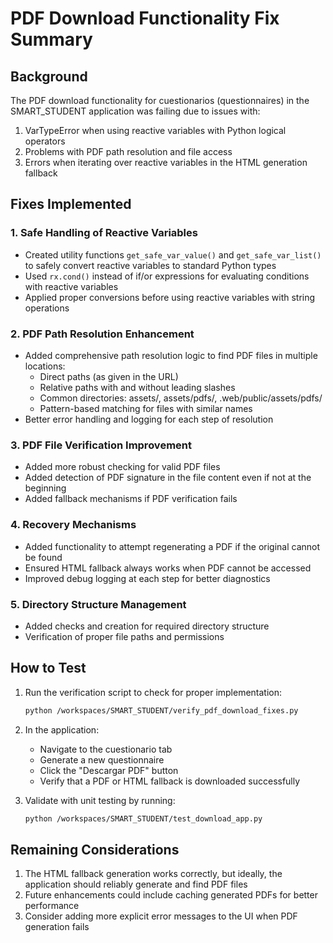 # PDF Download Functionality Fix Summary

## Background
The PDF download functionality for cuestionarios (questionnaires) in the SMART_STUDENT application was failing due to issues with:
1. VarTypeError when using reactive variables with Python logical operators
2. Problems with PDF path resolution and file access
3. Errors when iterating over reactive variables in the HTML generation fallback

## Fixes Implemented

### 1. Safe Handling of Reactive Variables
- Created utility functions `get_safe_var_value()` and `get_safe_var_list()` to safely convert reactive variables to standard Python types
- Used `rx.cond()` instead of if/or expressions for evaluating conditions with reactive variables
- Applied proper conversions before using reactive variables with string operations

### 2. PDF Path Resolution Enhancement
- Added comprehensive path resolution logic to find PDF files in multiple locations:
  - Direct paths (as given in the URL)
  - Relative paths with and without leading slashes
  - Common directories: assets/, assets/pdfs/, .web/public/assets/pdfs/
  - Pattern-based matching for files with similar names
- Better error handling and logging for each step of resolution

### 3. PDF File Verification Improvement
- Added more robust checking for valid PDF files
- Added detection of PDF signature in the file content even if not at the beginning
- Added fallback mechanisms if PDF verification fails

### 4. Recovery Mechanisms
- Added functionality to attempt regenerating a PDF if the original cannot be found
- Ensured HTML fallback always works when PDF cannot be accessed
- Improved debug logging at each step for better diagnostics

### 5. Directory Structure Management
- Added checks and creation for required directory structure
- Verification of proper file paths and permissions

## How to Test
1. Run the verification script to check for proper implementation:
   ```bash
   python /workspaces/SMART_STUDENT/verify_pdf_download_fixes.py
   ```

2. In the application:
   - Navigate to the cuestionario tab
   - Generate a new questionnaire
   - Click the "Descargar PDF" button
   - Verify that a PDF or HTML fallback is downloaded successfully

3. Validate with unit testing by running:
   ```bash
   python /workspaces/SMART_STUDENT/test_download_app.py
   ```

## Remaining Considerations
1. The HTML fallback generation works correctly, but ideally, the application should reliably generate and find PDF files
2. Future enhancements could include caching generated PDFs for better performance
3. Consider adding more explicit error messages to the UI when PDF generation fails
